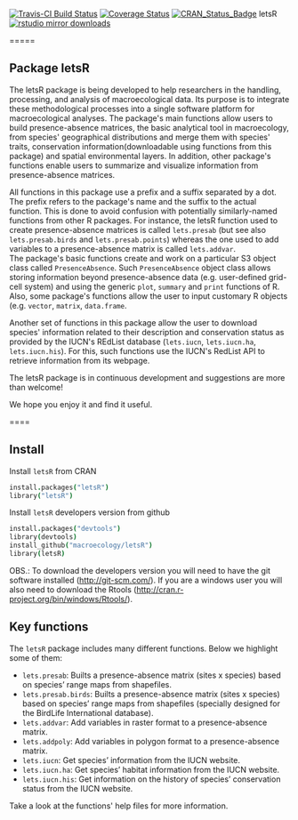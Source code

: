 [![Travis-CI Build Status](https://travis-ci.org/BrunoVilela/letsR.png?branch=master)](https://travis-ci.org/BrunoVilela/letsR)
[![Coverage Status](https://coveralls.io/repos/BrunoVilela/letsR/badge.svg)](https://coveralls.io/r/BrunoVilela/letsR)
[![CRAN_Status_Badge](http://www.r-pkg.org/badges/version/letsR)](http://cran.r-project.org/package=letsR)
letsR
[![rstudio mirror downloads](http://cranlogs.r-pkg.org/badges/letsR)](https://github.com/metacran/cranlogs.app)

=====

## Package letsR

The letsR package is being developed to help researchers in the handling, processing, and analysis of macroecological data. Its purpose is to integrate these methodological processes into a single software platform for macroecological analyses. The package's main functions allow users to build presence-absence matrices, the basic analytical tool in macroecology, from species' geographical distributions and merge them with species' traits, conservation information(downloadable using functions from this package) and spatial environmental layers. In addition, other package's functions enable users to summarize and visualize information from presence-absence matrices.

All functions in this package use a prefix and a suffix separated by a dot. 
The prefix refers to the package's name and the suffix to the actual function. 
This is done to avoid confusion with potentially similarly-named functions from other R packages. 
For instance, the letsR function used to create presence-absence matrices is called `lets.presab` (but see also `lets.presab.birds` and `lets.presab.points`) whereas the one used to add variables to a presence-absence matrix is called `lets.addvar`.  
The package's basic functions create and work on a particular S3 object class called `PresenceAbsence`. 
Such `PresenceAbsence` object class allows storing information beyond presence-absence data (e.g. user-defined grid-cell system) and using the generic `plot`, `summary` and `print` functions of R. 
Also, some package's functions allow the user to input customary R objects (e.g. `vector`, `matrix`, `data.frame`. 

Another set of functions in this package allow the user to download species' information related to their description and conservation status as provided by the IUCN's REdList database (`lets.iucn`,
`lets.iucn.ha`, `lets.iucn.his`). For this, such functions use the IUCN's RedList API to retrieve information from its webpage.

The letsR package is in continuous development and suggestions are more than welcome!

We hope you enjoy it and find it useful.

====
## Install

Install `letsR` from CRAN

```coffee
install.packages("letsR")
library("letsR")
```
Install `letsR` developers version from github


```coffee
install.packages("devtools")
library(devtools)
install_github("macroecology/letsR")
library(letsR)
```

OBS.: To download the developers version you will need to have the git software installed (http://git-scm.com/).
If you are a windows user you will also need to download the Rtools (http://cran.r-project.org/bin/windows/Rtools/).


## Key functions

The `letsR` package includes many different functions. Below we highlight some of them:

- `lets.presab`: Builts a presence-absence matrix (sites x species) based on species’ range maps from shapefiles.
- `lets.presab.birds`: Builts a presence-absence matrix (sites x species) based on species’ range maps from shapefiles (specially designed for the BirdLife International database).
- `lets.addvar`: Add variables in raster format to a presence-absence matrix.
- `lets.addpoly`: Add variables in polygon format to a presence-absence matrix.
- `lets.iucn`: Get species’ information from the IUCN website.
- `lets.iucn.ha`: Get species’ habitat information from the IUCN website.
- `lets.iucn.his`: Get information on the history of species’ conservation status from the IUCN website.

Take a look at the functions' help files for more information.



